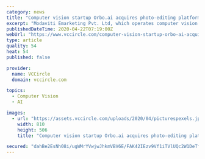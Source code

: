 ```yaml
---
category: news
title: "Computer vision startup Orbo.ai acquires photo-editing platform Gemia"
excerpt: "Modaviti Emarketing Pvt. Ltd, which operates computer vision and artificial intelligence startup Orbo.ai, has fully acquired photo-editing platform Gemia, according to reports. The move will help Orbo.ai to bolster its facial recognition stack and intellectual property portfolio, Inc42 reported, citing company executives. As part of the deal ..."
publishedDateTime: 2020-04-22T07:19:00Z
webUrl: "https://www.vccircle.com/computer-vision-startup-orbo-ai-acquires-photo-editing-platform-gemia"
type: article
quality: 54
heat: 54
published: false

provider:
  name: VCCircle
  domain: vccircle.com

topics:
  - Computer Vision
  - AI

images:
  - url: "https://assets.vccircle.com/uploads/2020/04/picturespexels.jpg"
    width: 810
    height: 506
    title: "Computer vision startup Orbo.ai acquires photo-editing platform Gemia"

secured: "dahBe2EsNh08i/ugWMrYVwjwJhkmVBV6E/FAK42IEzv9Vf1iTVlUQc2W1DeTfDqRghpiWxbpWkwCe4BODOoE8qmow6pZFl9xLCub+T/uLCdjDas3JJ3Ldl60iR/ZicFoPZYxF0WJ+6fhqgBrHrSiSR8Re//LCx82zu6I9N3nOqGIHBH/38Bi+eI8jLyq+MlVtO253Ll/5DwcXWJdc3mdjvCZfBCMnxzj9OTU7gl4+ARE+bwTphR1JOwZZHCsKOPudC8ZyDLfO8+O+cjtTg3ELSFeUFbAwHpC0zGumZrlOU949FUNc3KtGshfcEZjZYAYT3zpyE/+eVeq+RifKiDpZBNcPR/VabNi/oh4j1phXHhjnIyykgzrgM4LLATb/oErCDiQvSL9GAPxDYji1Qep1PASG/7kxrEjSOfwr0bX+tZczpqoVTCWwyiixQbC/5p/kFzitSsJVsl1nYkt3sIa1lvR795z9dtG+OJorTboEkA=;ZV8FDanjY38r1dzHNhzzQQ=="
---
```



